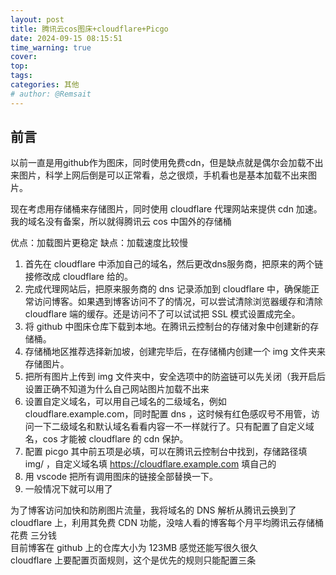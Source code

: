 ```yaml
---
layout: post
title: 腾讯云cos图床+cloudflare+Picgo
date: 2024-09-15 08:15:51
time_warning: true
cover: 
top: 
tags: 
categories: 其他
# author: @Remsait
---
```


## 前言
以前一直是用github作为图床，同时使用免费cdn，但是缺点就是偶尔会加载不出来图片，科学上网后倒是可以正常看，总之很烦，手机看也是基本加载不出来图片。

现在考虑用存储桶来存储图片，同时使用 cloudflare 代理网站来提供 cdn 加速。我的域名没有备案，所以就得腾讯云 cos 中国外的存储桶

<!-- more -->

优点：加载图片更稳定
缺点：加载速度比较慢

1. 首先在 cloudflare 中添加自己的域名，然后更改dns服务商，把原来的两个链接修改成 cloudflare 给的。
2. 完成代理网站后，把原来服务商的 dns 记录添加到 cloudflare 中，确保能正常访问博客。如果遇到博客访问不了的情况，可以尝试清除浏览器缓存和清除 cloudflare 端的缓存。还是访问不了可以试试把 SSL 模式设置成完全。
3. 将 github 中图床仓库下载到本地。在腾讯云控制台的存储对象中创建新的存储桶。
4. 存储桶地区推荐选择新加坡，创建完毕后，在存储桶内创建一个 img 文件夹来存储图片。
5. 把所有图片上传到 img 文件夹中，安全选项中的防盗链可以先关闭（我开启后设置正确不知道为什么自己网站图片加载不出来
6. 设置自定义域名，可以用自己域名的二级域名，例如 cloudflare.example.com，同时配置 dns ，这时候有红色感叹号不用管，访问一下二级域名和默认域名看看内容一不一样就行了。只有配置了自定义域名，cos 才能被 cloudflare 的 cdn 保护。
7. 配置 picgo 其中前五项是必填，可以在腾讯云控制台中找到，存储路径填 img/ ，自定义域名填 https://cloudflare.example.com 填自己的
8. 用 vscode 把所有调用图床的链接全部替换一下。
9. 一般情况下就可以用了



为了博客访问加快和防刷图片流量，我将域名的 DNS 解析从腾讯云换到了 cloudflare 上，利用其免费 CDN 功能，没啥人看的博客每个月平均腾讯云存储桶花费 三分钱   
目前博客在 github 上的仓库大小为 123MB 感觉还能写很久很久  
cloudflare 上要配置页面规则，这个是优先的规则只能配置三条  